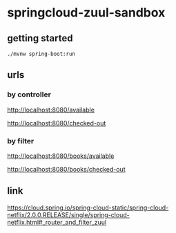 # springcloud-zuul-sandbox

## getting started

```
./mvnw spring-boot:run
```

## urls

### by controller

<http://localhost:8080/available>

<http://localhost:8080/checked-out>

### by filter

<http://localhost:8080/books/available>

<http://localhost:8080/books/checked-out>

## link

<https://cloud.spring.io/spring-cloud-static/spring-cloud-netflix/2.0.0.RELEASE/single/spring-cloud-netflix.html#_router_and_filter_zuul>
